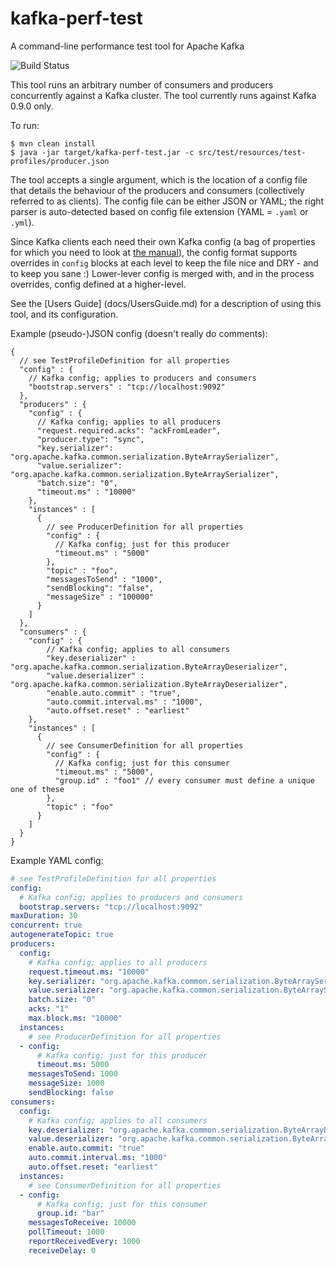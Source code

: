 # kafka-perf-test
A command-line performance test tool for Apache Kafka

![Build Status](https://travis-ci.org/jkorab/kafka-perf-test.svg)

This tool runs an arbitrary number of consumers and producers concurrently against a Kafka cluster.
The tool currently runs against Kafka 0.9.0 only.

To run:

    $ mvn clean install
    $ java -jar target/kafka-perf-test.jar -c src/test/resources/test-profiles/producer.json

The tool accepts a single argument, which is the location of a config file that details
the behaviour of the producers and consumers (collectively referred to as clients). The config file can be either
JSON or YAML; the right parser is auto-detected based on config file extension (YAML = `.yaml` or `.yml`).

Since Kafka clients each need their own Kafka config (a bag of properties for which you need
to look at [the manual](http://kafka.apache.org/documentation.html#configuration)),
the config format supports overrides in `config` blocks at each level to keep the file nice and DRY - and to keep you sane :)
Lower-lever config is merged with, and in the process overrides, config defined at a higher-level.

See the [Users Guide] (docs/UsersGuide.md) for a description of using this tool, and its configuration.

Example (pseudo-)JSON config (doesn't really do comments):

    {
      // see TestProfileDefinition for all properties
      "config" : {
        // Kafka config; applies to producers and consumers
        "bootstrap.servers" : "tcp://localhost:9092"
      },
      "producers" : {
        "config" : {
          // Kafka config; applies to all producers
          "request.required.acks": "ackFromLeader",
          "producer.type": "sync",
          "key.serializer": "org.apache.kafka.common.serialization.ByteArraySerializer",
          "value.serializer": "org.apache.kafka.common.serialization.ByteArraySerializer",
          "batch.size": "0",
          "timeout.ms" : "10000"
        },
        "instances" : [
          {
            // see ProducerDefinition for all properties
            "config" : {
              // Kafka config; just for this producer
              "timeout.ms" : "5000"
            },
            "topic" : "foo",
            "messagesToSend" : "1000",
            "sendBlocking": "false",
            "messageSize" : "100000"
          }
        ]
      },
      "consumers" : {
        "config" : {
            // Kafka config; applies to all consumers
            "key.deserializer" : "org.apache.kafka.common.serialization.ByteArrayDeserializer",
            "value.deserializer" : "org.apache.kafka.common.serialization.ByteArrayDeserializer",
            "enable.auto.commit" : "true",
            "auto.commit.interval.ms" : "1000",
            "auto.offset.reset" : "earliest"
        },
        "instances" : [
          {
            // see ConsumerDefinition for all properties
            "config" : {
              // Kafka config; just for this consumer
              "timeout.ms" : "5000",
              "group.id" : "foo1" // every consumer must define a unique one of these
            },
            "topic" : "foo"
          }
        ]
      }
    }

Example YAML config:

```yaml
# see TestProfileDefinition for all properties
config:
  # Kafka config; applies to producers and consumers
  bootstrap.servers: "tcp://localhost:9092"
maxDuration: 30
concurrent: true
autogenerateTopic: true
producers:
  config:
    # Kafka config; applies to all producers
    request.timeout.ms: "10000"
    key.serializer: "org.apache.kafka.common.serialization.ByteArraySerializer"
    value.serializer: "org.apache.kafka.common.serialization.ByteArraySerializer"
    batch.size: "0"
    acks: "1"
    max.block.ms: "10000"
  instances:
    # see ProducerDefinition for all properties
  - config:
      # Kafka config; just for this producer
      timeout.ms: 5000
    messagesToSend: 1000
    messageSize: 1000
    sendBlocking: false
consumers:
  config:
    # Kafka config; applies to all consumers
    key.deserializer: "org.apache.kafka.common.serialization.ByteArrayDeserializer"
    value.deserializer: "org.apache.kafka.common.serialization.ByteArrayDeserializer"
    enable.auto.commit: "true"
    auto.commit.interval.ms: "1000"
    auto.offset.reset: "earliest"
  instances:
    # see ConsumerDefinition for all properties
  - config:
      # Kafka config; just for this consumer
      group.id: "bar"
    messagesToReceive: 10000
    pollTimeout: 1000
    reportReceivedEvery: 1000
    receiveDelay: 0
```
